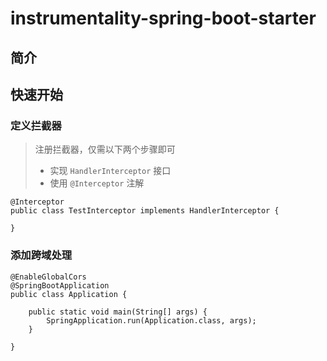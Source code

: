 # instrumentality-spring-boot-starter
## 简介

## 快速开始
### 定义拦截器
> 注册拦截器，仅需以下两个步骤即可
> - 实现 `HandlerInterceptor` 接口
> - 使用 `@Interceptor` 注解
    
```
@Interceptor
public class TestInterceptor implements HandlerInterceptor {

}
```

### 添加跨域处理
> 
```
@EnableGlobalCors
@SpringBootApplication
public class Application {

    public static void main(String[] args) {
        SpringApplication.run(Application.class, args);
    }

}
```